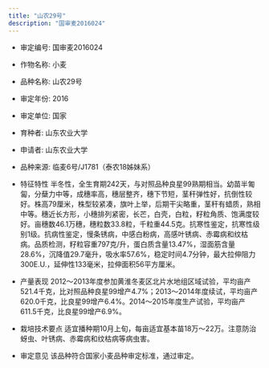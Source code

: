 ```yaml
---
title: "山农29号"
description: "国审麦2016024"
---
```

* 审定编号:  国审麦2016024

*  作物名称:  小麦

*  品种名称:  山农29号

*  审定年份:  2016

*  审定单位:  国家

* 育种者:  山东农业大学

*  申请者:  山东农业大学

*  品种来源:  临麦6号/J1781（泰农18姊妹系）

*  特征特性
半冬性，全生育期242天，与对照品种良星99熟期相当。幼苗半匍匐，分蘖力中等，成穗率高，穗层整齐，穗下节短，茎秆弹性好，抗倒性较好。株高79厘米，株型较紧凑，旗叶上举，后期干尖略重，茎秆有蜡质，熟相中等。穗近长方形，小穗排列紧密，长芒，白壳，白粒，籽粒角质、饱满度较好。亩穗数46.1万穗，穗粒数33.8粒，千粒重44.5克。抗寒性鉴定，抗寒性级别1级。抗病性鉴定，慢条锈病，中感白粉病，高感叶锈病、赤霉病和纹枯病。品质检测，籽粒容重797克/升，蛋白质含量13.47%，湿面筋含量28.6%，沉降值29.7毫升，吸水率57.6%，稳定时间4.7分钟，最大拉伸阻力300E.U.，延伸性133毫米，拉伸面积56平方厘米。

*  产量表现
2012～2013年度参加黄淮冬麦区北片水地组区域试验，平均亩产521.4千克，比对照品种良星99增产4.7%；2013～2014年度续试，平均亩产620.0千克，比良星99增产6.4%。2014～2015年度生产试验，平均亩产611.5千克，比良星99增产6.9%。

*  栽培技术要点
适宜播种期10月上旬，每亩适宜基本苗18万～22万。注意防治蚜虫、叶锈病、赤霉病和纹枯病等病虫害。

*  审定意见
该品种符合国家小麦品种审定标准，通过审定。

